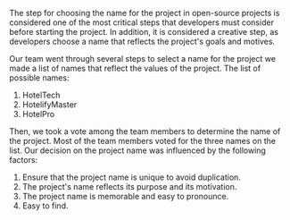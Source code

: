 The step for choosing the name for the project in open-source projects is considered one of the most critical steps that developers must consider before starting the project.
In addition, it is considered a creative step, as developers choose a name that reflects the project's goals and motives.

Our team went through several steps to select a name for the project we made a list of names that reflect the values of the project.
The list of possible names:
1. HotelTech
2. HotelifyMaster
3. HotelPro

Then, we took a vote among the team members to determine the name of the project.
Most of the team members voted for the three names on the list.
Our decision on the project name was influenced by the following factors:  
1. Ensure that the project name is unique to avoid duplication.
2. The project's name reflects its purpose and its motivation. 
3. The project name is memorable and easy to pronounce.
4. Easy to find.



